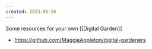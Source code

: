 ```yaml
---
created: 2023-06-16
---
```


Some resources for your own [[Digital Garden]]

- https://github.com/MaggieAppleton/digital-gardeners